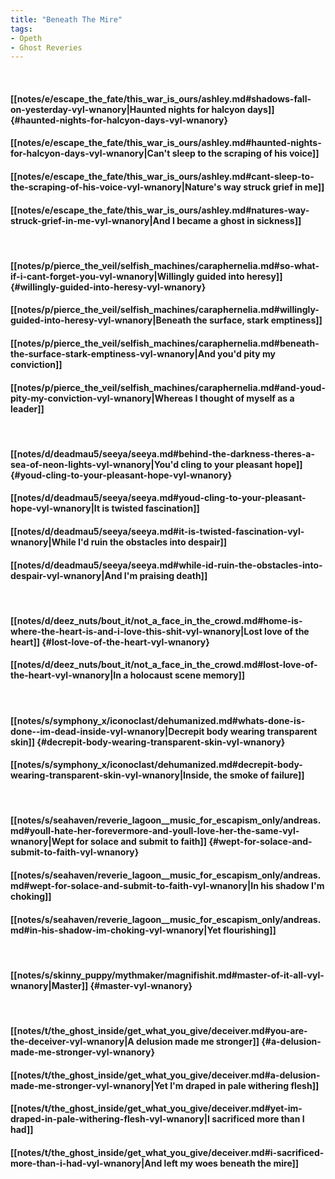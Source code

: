 ```yaml
---
title: "Beneath The Mire"
tags:
- Opeth
- Ghost Reveries
---
```

&nbsp;
#### [[notes/e/escape_the_fate/this_war_is_ours/ashley.md#shadows-fall-on-yesterday-vyl-wnanory|Haunted nights for halcyon days]] {#haunted-nights-for-halcyon-days-vyl-wnanory}
#### [[notes/e/escape_the_fate/this_war_is_ours/ashley.md#haunted-nights-for-halcyon-days-vyl-wnanory|Can't sleep to the scraping of his voice]]
#### [[notes/e/escape_the_fate/this_war_is_ours/ashley.md#cant-sleep-to-the-scraping-of-his-voice-vyl-wnanory|Nature's way struck grief in me]]
#### [[notes/e/escape_the_fate/this_war_is_ours/ashley.md#natures-way-struck-grief-in-me-vyl-wnanory|And I became a ghost in sickness]]
&nbsp;
#### [[notes/p/pierce_the_veil/selfish_machines/caraphernelia.md#so-what-if-i-cant-forget-you-vyl-wnanory|Willingly guided into heresy]] {#willingly-guided-into-heresy-vyl-wnanory}
#### [[notes/p/pierce_the_veil/selfish_machines/caraphernelia.md#willingly-guided-into-heresy-vyl-wnanory|Beneath the surface, stark emptiness]]
#### [[notes/p/pierce_the_veil/selfish_machines/caraphernelia.md#beneath-the-surface-stark-emptiness-vyl-wnanory|And you'd pity my conviction]]
#### [[notes/p/pierce_the_veil/selfish_machines/caraphernelia.md#and-youd-pity-my-conviction-vyl-wnanory|Whereas I thought of myself as a leader]]
&nbsp;
#### [[notes/d/deadmau5/seeya/seeya.md#behind-the-darkness-theres-a-sea-of-neon-lights-vyl-wnanory|You'd cling to your pleasant hope]] {#youd-cling-to-your-pleasant-hope-vyl-wnanory}
#### [[notes/d/deadmau5/seeya/seeya.md#youd-cling-to-your-pleasant-hope-vyl-wnanory|It is twisted fascination]]
#### [[notes/d/deadmau5/seeya/seeya.md#it-is-twisted-fascination-vyl-wnanory|While I'd ruin the obstacles into despair]]
#### [[notes/d/deadmau5/seeya/seeya.md#while-id-ruin-the-obstacles-into-despair-vyl-wnanory|And I'm praising death]]
&nbsp;
#### [[notes/d/deez_nuts/bout_it/not_a_face_in_the_crowd.md#home-is-where-the-heart-is-and-i-love-this-shit-vyl-wnanory|Lost love of the heart]] {#lost-love-of-the-heart-vyl-wnanory}
#### [[notes/d/deez_nuts/bout_it/not_a_face_in_the_crowd.md#lost-love-of-the-heart-vyl-wnanory|In a holocaust scene memory]]
&nbsp;
#### [[notes/s/symphony_x/iconoclast/dehumanized.md#whats-done-is-done--im-dead-inside-vyl-wnanory|Decrepit body wearing transparent skin]] {#decrepit-body-wearing-transparent-skin-vyl-wnanory}
#### [[notes/s/symphony_x/iconoclast/dehumanized.md#decrepit-body-wearing-transparent-skin-vyl-wnanory|Inside, the smoke of failure]]
&nbsp;
#### [[notes/s/seahaven/reverie_lagoon__music_for_escapism_only/andreas.md#youll-hate-her-forevermore-and-youll-love-her-the-same-vyl-wnanory|Wept for solace and submit to faith]] {#wept-for-solace-and-submit-to-faith-vyl-wnanory}
#### [[notes/s/seahaven/reverie_lagoon__music_for_escapism_only/andreas.md#wept-for-solace-and-submit-to-faith-vyl-wnanory|In his shadow I'm choking]]
#### [[notes/s/seahaven/reverie_lagoon__music_for_escapism_only/andreas.md#in-his-shadow-im-choking-vyl-wnanory|Yet flourishing]]
&nbsp;
#### [[notes/s/skinny_puppy/mythmaker/magnifishit.md#master-of-it-all-vyl-wnanory|Master]] {#master-vyl-wnanory}
&nbsp;
#### [[notes/t/the_ghost_inside/get_what_you_give/deceiver.md#you-are-the-deceiver-vyl-wnanory|A delusion made me stronger]] {#a-delusion-made-me-stronger-vyl-wnanory}
#### [[notes/t/the_ghost_inside/get_what_you_give/deceiver.md#a-delusion-made-me-stronger-vyl-wnanory|Yet I'm draped in pale withering flesh]]
#### [[notes/t/the_ghost_inside/get_what_you_give/deceiver.md#yet-im-draped-in-pale-withering-flesh-vyl-wnanory|I sacrificed more than I had]]
#### [[notes/t/the_ghost_inside/get_what_you_give/deceiver.md#i-sacrificed-more-than-i-had-vyl-wnanory|And left my woes beneath the mire]]
